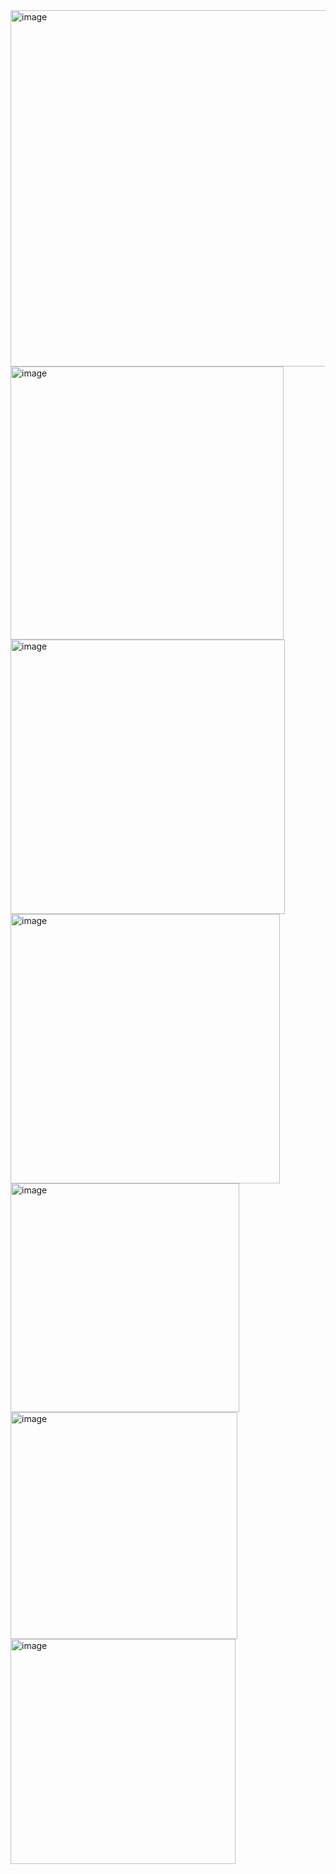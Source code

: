 <img width="570" alt="image" src="https://user-images.githubusercontent.com/26263012/208264174-6490b0f1-13f9-4227-b3f8-206ebae0996c.png">
<img width="437" alt="image" src="https://user-images.githubusercontent.com/26263012/208264192-18cbe0d1-4181-4a1b-bb33-b311e5534b6a.png">
<img width="439" alt="image" src="https://user-images.githubusercontent.com/26263012/208264198-951890c2-5333-49f1-87a4-2899baef1f15.png">
<img width="431" alt="image" src="https://user-images.githubusercontent.com/26263012/208264208-ac200497-c8d0-436b-a176-1b797823ab71.png">

<img width="366" alt="image" src="https://user-images.githubusercontent.com/26263012/208264881-7a4474d5-f443-4624-b38e-6c7b28b4775b.png">
<img width="363" alt="image" src="https://user-images.githubusercontent.com/26263012/208264895-85a61293-dda1-40b4-bc31-84dd8cd2dd7e.png">
<img width="360" alt="image" src="https://user-images.githubusercontent.com/26263012/208264959-f7bda9bf-9ff6-447b-b6ef-51516bc37627.png">
